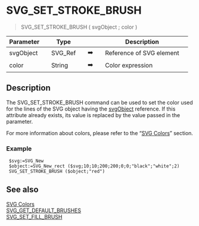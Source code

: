 <!-- SVG_SET_STROKE_BRUSH ( objectID ; color ; opacity )
 -> objectID (Text)
 -> color (Text)
 -> opacity (Long Integer)-->
# SVG_SET_STROKE_BRUSH

> SVG_SET_STROKE_BRUSH ( svgObject ; color )

| Parameter |     | Type |     |     |     | Description |     |
| --- | --- | --- | --- | --- | --- | --- | --- |
| svgObject |     | SVG_Ref |     | ➡️ |     | Reference of SVG element |     |
| color |     | String |     | ➡️ |     | Color expression |     |

## Description

The SVG_SET_STROKE_BRUSH command can be used to set the color used for the lines of the SVG object having the [svgObject](# "Reference of SVG element") reference. If this attribute already exists, its value is replaced by the value passed in the parameter.

For more information about colors, please refer to the “[SVG Colors](SVG%20Colors.md "SVG Colors")” section.

### Example  

```4d
 $svg:=SVG_New   
 $object:=SVG_New_rect ($svg;10;10;200;200;0;0;"black";"white";2)  
 SVG_SET_STROKE_BRUSH ($object;"red")
```

## See also

[SVG Colors](SVG%20Colors.md)  
[SVG_GET_DEFAULT_BRUSHES](SVG_GET_DEFAULT_BRUSHES.md)  
[SVG_SET_FILL_BRUSH](SVG_SET_FILL_BRUSH.md)
